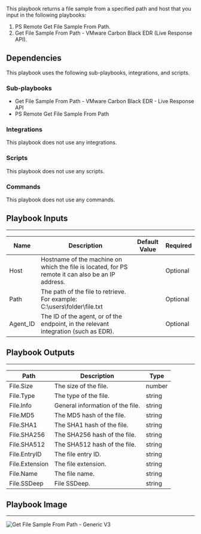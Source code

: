 This playbook returns a file sample from a specified path and host that you input in the following playbooks:
1) PS Remote Get File Sample From Path.
2) Get File Sample From Path - VMware Carbon Black EDR (Live Response API).


## Dependencies
This playbook uses the following sub-playbooks, integrations, and scripts.

### Sub-playbooks
* Get File Sample From Path - VMware Carbon Black EDR - Live Response API
* PS Remote Get File Sample From Path

### Integrations
This playbook does not use any integrations.

### Scripts
This playbook does not use any scripts.

### Commands
This playbook does not use any commands.

## Playbook Inputs
---

| **Name** | **Description** | **Default Value** | **Required** |
| --- | --- | --- | --- |
| Host | Hostname of the machine on which the file is located, for PS remote it can also be an IP address. |  | Optional |
| Path | The path of the file to retrieve.<br/>For example:<br/>C:\\users\\folder\\file.txt<br/> |  | Optional |
| Agent_ID | The ID of the agent, or of the endpoint, in the relevant integration \(such as EDR\). |  | Optional |

## Playbook Outputs
---

| **Path** | **Description** | **Type** |
| --- | --- | --- |
| File.Size | The size of the file. | number |
| File.Type | The type of the file. | string |
| File.Info | General information of the file. | string |
| File.MD5 | The MD5 hash of the file. | string |
| File.SHA1 | The SHA1 hash of the file. | string |
| File.SHA256 | The SHA256 hash of the file. | string |
| File.SHA512 | The SHA512 hash of the file. | string |
| File.EntryID | The file entry ID. | string |
| File.Extension | The file extension. | string |
| File.Name | The file name. | string |
| File.SSDeep | File SSDeep. | string |

## Playbook Image
---
![Get File Sample From Path - Generic V3](https://raw.githubusercontent.com/cvescan/cvescan/9ff8937d773367e86e5cc47ade33a90854fa291b/Packs/CommonPlaybooks/doc_files/Get_File_Sample_From_Path_-_Generic_V3.png)